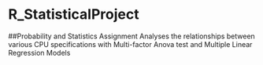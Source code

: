 # R_StatisticalProject
##Probability and Statistics Assignment
Analyses the relationships between various CPU specifications with Multi-factor Anova test and Multiple Linear Regression Models
